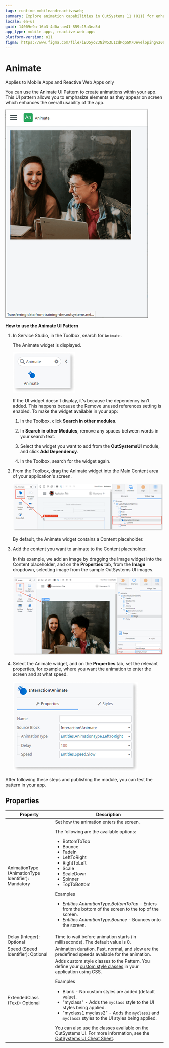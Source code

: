 ```yaml
---
tags: runtime-mobileandreactiveweb;  
summary: Explore animation capabilities in OutSystems 11 (O11) for enhancing app usability through the Animate UI Pattern.
locale: en-us
guid: 14009e9a-16b3-4d0a-ae41-859c15a3ea5d
app_type: mobile apps, reactive web apps
platform-version: o11
figma: https://www.figma.com/file/iBD5yo23NiW53L1zdPqGGM/Developing%20an%20Application?node-id=205:86
---
```


# Animate

<div class="info" markdown="1">

Applies to Mobile Apps and Reactive Web Apps only

</div>

You can use the Animate UI Pattern to create animations within your app. This UI pattern allows you to emphasize elements as they appear on screen which enhances the overall usability of the app.

![GIF demonstrating a default animation effect in an app](images/animation.gif "Example of default animation")

**How to use the Animate UI Pattern**

1. In Service Studio, in the Toolbox, search for `Animate`.

    The Animate widget is displayed.

    ![Screenshot showing the Animate widget in OutSystems Service Studio](images/animate-3-ss.png "Animate widget in Service Studio")

    If the UI widget doesn't display, it's because the dependency isn't added. This happens because the Remove unused references setting is enabled. To make the widget available in your app:

    1. In the Toolbox, click **Search in other modules**.

    1. In **Search in other Modules**, remove any spaces between words in your search text.
    
    1. Select the widget you want to add from the **OutSystemsUI** module, and click **Add Dependency**. 
    
    1. In the Toolbox, search for the widget again.

1. From the Toolbox, drag the Animate widget into the Main Content area of your application's screen.

    ![Screenshot of dragging the Animate widget into the Main Content area in OutSystems Service Studio](images/animate-1-ss.png "Dragging Animate widget")

    By default, the Animate widget contains a Content placeholder.

1. Add the content you want to animate to the Content placeholder.

    In this example, we add an image by dragging the Image widget into the Content placeholder, and on the **Properties** tab, from the **Image** dropdown, selecting image from the sample OutSystems UI images.

    ![Screenshot of adding an image to the Content placeholder of the Animate widget in OutSystems Service Studio](images/animate-4-ss.png "Adding content to Animate widget")

1. Select the Animate widget, and on the **Properties** tab, set the relevant properties, for example, where you want the animation to enter the screen and at what speed.

    ![Screenshot of setting properties for the Animate widget in OutSystems Service Studio](images/animate-5-ss.png "Setting Animate widget properties")

After following these steps and publishing the module, you can test the pattern in your app.

## Properties

| Property                                            | Description                                                                                                                                                                                                                                                                                                                                                                                                                                                                                                                                                                                                            |
|-----------------------------------------------------|------------------------------------------------------------------------------------------------------------------------------------------------------------------------------------------------------------------------------------------------------------------------------------------------------------------------------------------------------------------------------------------------------------------------------------------------------------------------------------------------------------------------------------------------------------------------------------------------------------------------|
| AnimationType (AnimationType Identifier): Mandatory | Set how the animation enters the screen. <p>The following are the available options: <ul><li>BottomToTop</li> <li>Bounce</li><li>FadeIn</li><li>LeftToRight</li><li>RightToLeft</li><li>Scale</li><li>ScaleDown</li><li>Spinner</li><li>TopToBottom</li></ul></p> <p>Examples <ul><li>_Entities.AnimationType.BottomToTop_ - Enters from the bottom of the screen to the top of the screen.</li><li>_Entities.AnimationType.Bounce_ - Bounces onto the screen.</li></ul></p>                                                                                                                                           |
| Delay (Integer): Optional                           | Time to wait before animation starts (in milliseconds). The default value is 0.                                                                                                                                                                                                                                                                                                                                                                                                                                                                                                                                        |
| Speed (Speed Identifier): Optional                  | Animation duration. Fast, normal, and slow are the predefined speeds available for the animation.                                                                                                                                                                                                                                                                                                                                                                                                                                                                                                                      |
| ExtendedClass (Text): Optional                      | Adds custom style classes to the Pattern. You define your [custom style classes](../../../look-feel/css.md) in your application using CSS. <p>Examples <ul><li>Blank - No custom styles are added (default value).</li><li>"myclass" - Adds the ``myclass`` style to the UI styles being applied.</li><li>"myclass1 myclass2" - Adds the ``myclass1`` and ``myclass2`` styles to the UI styles being applied.</li></ul></p>You can also use the classes available on the OutSystems UI. For more information, see the [OutSystems UI Cheat Sheet](https://outsystemsui.outsystems.com/OutSystemsUIWebsite/CheatSheet). |
